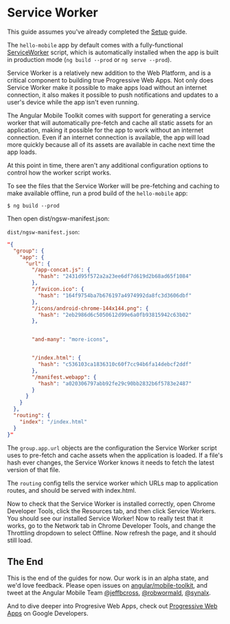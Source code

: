 # Service Worker

This guide assumes you've already completed the [Setup](./cli-setup.md) guide.

The `hello-mobile` app by default comes with a fully-functional
[ServiceWorker](https://developer.mozilla.org/en-US/docs/Web/API/Service_Worker_API) script, which is automatically installed when the
app is built in production mode (`ng build --prod` or `ng serve --prod`).

Service Worker is a relatively new addition to the Web Platform,
and is a critical component to building true Progressive Web Apps.
Not only does Service Worker make it possible to make apps load without an internet connection, it also makes it possible to push notifications and updates to a user's device while the app isn't even running.

The Angular Mobile Toolkit comes with support for generating a service worker that will automatically pre-fetch and cache all
static assets for an application, making it possible for the app
to work without an internet connection. Even if an internet connection is available, the app will load more quickly because
all of its assets are available in cache next time the app loads.

At this point in time, there aren't any additional configuration options to control how the worker script works.

To see the files that the Service Worker will be pre-fetching and caching to make
available offline, run a prod build of the `hello-mobile` app:

`$ ng build --prod`

Then open dist/ngsw-manifest.json:

`dist/ngsw-manifest.json`:

```json
"{
  "group": {
    "app": {
      "url": {
        "/app-concat.js": {
          "hash": "2431d95f572a2a23ee6df7d619d2b68ad65f1084"
        },
        "/favicon.ico": {
          "hash": "164f9754ba7b676197a4974992da8fc3d3606dbf"
        },
        "/icons/android-chrome-144x144.png": {
          "hash": "2eb2986d6c5050612d99e6a0fb93815942c63b02"
        },


        "and-many": "more-icons",


        "/index.html": {
          "hash": "c536103ca1836310c60f7cc94b6fa14debcf2ddf"
        },
        "/manifest.webapp": {
          "hash": "a020306797abb92fe29c90bb2832b6f5783e2487"
        }
      }
    }
  },
  "routing": {
    "index": "/index.html"
  }
}"
```

The `group.app.url` objects are the configuration the Service Worker script uses to pre-fetch
and cache assets when the application is loaded. If a file's hash ever changes, the Service Worker
knows it needs to fetch the latest version of that file.

The `routing` config tells the service worker which URLs map to application routes, and should be
served with index.html.

Now to check that the Service Worker is installed correctly, open Chrome Developer Tools, click the Resources tab, and then click Service Workers. You should see our installed Service Worker! Now to really test that it works, go to the Network tab in Chrome Developer Tools, and change the Throttling dropdown to select Offline. Now refresh the page, and it should still load.

## The End

This is the end of the guides for now. Our work is in an alpha state, and we'd love feedback.
Please open issues on [angular/mobile-toolkit](https://github.com/angular/mobile-toolkit),
and tweet at the Angular Mobile Team [@jeffbcross](https://twitter.com/jeffbcross),
[@robwormald](https://twitter.com/robwormald), [@synalx](https://twitter.com/synalx).

And to dive deeper into Progresive Web Apps, check out [Progressive Web Apps](https://developers.google.com/web/progressive-web-apps/?hl=en)
on Google Developers.
